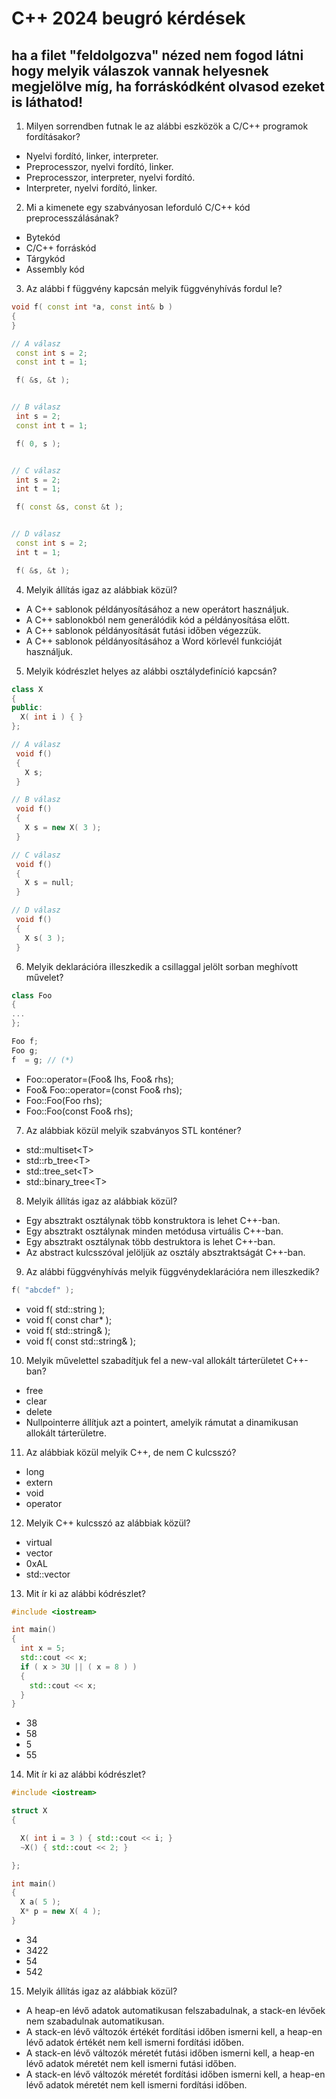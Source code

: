 # C++ 2024 beugró kérdések
## ha a filet "feldolgozva" nézed nem fogod látni hogy melyik válaszok vannak helyesnek megjelölve míg, ha forráskódként olvasod ezeket is láthatod!
<!--A dokumentumban megjelölt "helyes" válaszok csak szerintem helyesek és a vizsgán 3 hibás válaszom volt!!!-->

1. Milyen sorrendben futnak le az alábbi eszközök a C/C++ programok fordításakor?

- Nyelvi fordító, linker, interpreter.
- Preprocesszor, nyelvi fordító, linker. <!--Correct-->
- Preprocesszor, interpreter, nyelvi fordító.
- Interpreter, nyelvi fordító, linker.

2. Mi a kimenete egy szabványosan leforduló C/C++ kód preprocesszálásának?

- Bytekód
- C/C++ forráskód <!--Correct-->
- Tárgykód
- Assembly kód

3. Az alábbi f függvény kapcsán melyik függvényhívás fordul le?
```C++
void f( const int *a, const int& b )
{
}

// A válasz
 const int s = 2;
 const int t = 1;

 f( &s, &t );


// B válasz
 int s = 2;
 const int t = 1;

 f( 0, s );


// C válasz
 int s = 2;
 int t = 1;

 f( const &s, const &t );


// D válasz
 const int s = 2;
 int t = 1;

 f( &s, &t );
```
<!--B is correct-->

4. Melyik állítás igaz az alábbiak közül?

- A C++ sablonok példányosításához a new operátort használjuk.
- A C++ sablonokból nem generálódik kód a példányosítása előtt. <!--Correct-->
- A C++ sablonok példányosítását futási időben végezzük.
- A C++ sablonok példányosításához a Word körlevél funkcióját használjuk.

5. Melyik kódrészlet helyes az alábbi osztálydefiníció kapcsán?
```C++
class X
{
public:
  X( int i ) { }
};

// A válasz
 void f()
 {
   X s;
 }

// B válasz
 void f()
 {
   X s = new X( 3 );
 }

// C válasz
 void f()
 {
   X s = null;
 }

// D válasz
 void f()
 {
   X s( 3 );
 }
```
<!--D is Correct-->


6. Melyik deklarációra illeszkedik a csillaggal jelölt sorban meghívott művelet?
```C++
class Foo
{
...
};

Foo f;
Foo g;
f  = g; // (*)
```


- Foo::operator=(Foo& lhs, Foo& rhs);
- Foo& Foo::operator=(const Foo& rhs); <!--Szerintem-->
- Foo::Foo(Foo rhs);
- Foo::Foo(const Foo& rhs);


7. Az alábbiak közül melyik szabványos STL konténer?
<!--A cpp ref-en csak a multisetet találtam meg-->
- std::multiset\<T> <!--Correct-->
- std::rb_tree\<T>
- std::tree_set\<T>
- std::binary_tree\<T>



8. Melyik állítás igaz az alábbiak közül?

- Egy absztrakt osztálynak több konstruktora is lehet C++-ban.
- Egy absztrakt osztálynak minden metódusa virtuális C++-ban. <!--Correct-->
- Egy absztrakt osztálynak több destruktora is lehet C++-ban.
- Az abstract kulcsszóval jelöljük az osztály absztraktságát C++-ban.


9. Az alábbi függvényhívás melyik függvénydeklarációra nem illeszkedik?
```C++
f( "abcdef" );
```


- void f( std::string );
- void f( const char* );
- void f( std::string& ); <!--Correct, az éppen létre jövő változókat nem veheted át referenciaként, mert nem változtatható az eredeti-->
- void f( const std::string& );

10. Melyik művelettel szabadítjuk fel a new-val allokált tárterületet C++-ban?

- free
- clear
- delete <!--Correct-->
- Nullpointerre állítjuk azt a pointert, amelyik rámutat a dinamikusan allokált tárterületre.


11. Az alábbiak közül melyik C++, de nem C kulcsszó?
- long
- extern
- void
- operator <!--Correct-->


12. Melyik C++ kulcsszó az alábbiak közül?
- virtual <!--Correct?-->
- vector
- 0xAL
- std::vector


13. Mit ír ki az alábbi kódrészlet?
```C++
#include <iostream>

int main()
{
  int x = 5;
  std::cout << x;
  if ( x > 3U || ( x = 8 ) )
  {
    std::cout << x;
  }
}
```

- 38
- 58
- 5
- 55 <!--Correct, U jelentése unsigned-->


14. Mit ír ki az  alábbi kódrészlet?
```C++
#include <iostream>

struct X
{

  X( int i = 3 ) { std::cout << i; }
  ~X() { std::cout << 2; }

};

int main()
{
  X a( 5 );
  X* p = new X( 4 );
}
```

- 34
- 3422
- 54
- 542 <!--Correct, a p változónak nem jön el az élettartalma vége, nem hívódik meg a desktruktor-->


15. Melyik állítás igaz az alábbiak közül?
- A heap-en lévő adatok automatikusan felszabadulnak, a stack-en lévőek nem szabadulnak automatikusan.
- A stack-en lévő változók értékét fordítási időben ismerni kell, a heap-en lévő adatok értékét nem kell ismerni fordítási időben.
- A stack-en lévő változók méretét futási időben ismerni kell, a heap-en lévő adatok méretét nem kell ismerni futási időben.
- A stack-en lévő változók méretét fordítási időben ismerni kell, a heap-en lévő adatok méretét nem kell ismerni fordítási időben. <!--Correct-->
